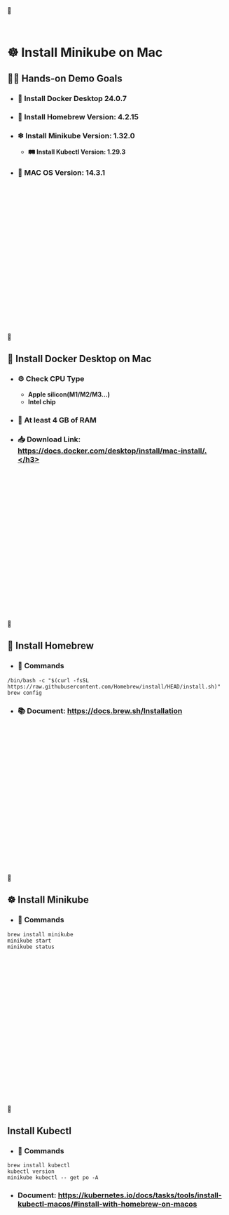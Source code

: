 <br>

📌

<br> 


# **☸️ Install Minikube on Mac** 
## **👨‍🏫 Hands-on Demo Goals**
- **<h3>🐳 Install Docker Desktop 24.0.7</h3>**
- **<h3>🍺 Install Homebrew Version: 4.2.15</h3>**
- **<h3>❄ Install Minikube Version: 1.32.0</h3>**
  - **🛤 Install Kubectl Version: 1.29.3**
- **<h3>🍎 MAC OS Version: 14.3.1</h3>**
<br>
<br>
<br>
<br>
<br>
<br>
<br>
<br>
<br> 
<br>
<br>
<br>
<br>
<br>
<br>  
<br>
<br>
<br>  
<br>
<br>    
📌 


## **🐳 Install Docker Desktop on Mac**
- **<h3>⚙️ Check CPU Type</h3>**
  - **Apple silicon(M1/M2/M3...)**
  - **Intel chip**
- **<h3>🛂 At least 4 GB of RAM</h3>**
- **<h3>📥 Download Link: https://docs.docker.com/desktop/install/mac-install/.</h3>** 

<br>
<br>
<br>
<br>
<br>
<br>
<br>
<br>
<br> 
<br>
<br>
<br>
<br>
<br>
<br>  
<br>
<br>
<br>  
<br>
<br>    
📌 



## **🍺 Install Homebrew**
- **<h3>🔧 Commands</h3>**
```
/bin/bash -c "$(curl -fsSL https://raw.githubusercontent.com/Homebrew/install/HEAD/install.sh)"
brew config
```
- **<h3>📚 Document:  https://docs.brew.sh/Installation</h3>**


<br>
<br>
<br>
<br>
<br>
<br>
<br>
<br>
<br> 
<br>
<br>
<br>
<br>
<br>
<br>  
<br>
<br>
<br>  
<br>
<br>    
📌 


## **☸️ Install Minikube**
- **<h3>🔧 Commands</h3>**
```
brew install minikube
minikube start  
minikube status
```


<br>
<br>
<br>
<br>
<br>
<br>
<br>
<br>
<br> 
<br>
<br>
<br>
<br>
<br>
<br>  
<br>
<br>
<br>  
<br>
<br>    
📌 


## **Install Kubectl**
- **<h3>🔧 Commands</h3>**
```
brew install kubectl
kubectl version 
minikube kubectl -- get po -A 
```
- **<h3>Document: https://kubernetes.io/docs/tasks/tools/install-kubectl-macos/#install-with-homebrew-on-macos</h3>**

